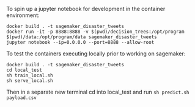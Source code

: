 To spin up a jupyter notebook for development in the container environment:

```
docker build . -t sagemaker_disaster_tweets
docker run -it -p 8888:8888 -v $(pwd)/decision_trees:/opt/program $(pwd)/data:/opt/program/data sagemaker_disaster_tweets
jupyter notebook --ip=0.0.0.0 --port=8888 --allow-root
```

To test the containers executing locally prior to working on sagemaker:

```
docker build . -t sagemaker_disaster_tweets
cd local_test
sh train_local.sh
sh serve_local.sh
```

Then in a separate new terminal cd into local_test and run ```sh predict.sh payload.csv```